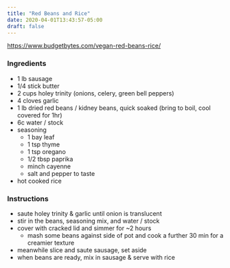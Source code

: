 ```yaml
---
title: "Red Beans and Rice"
date: 2020-04-01T13:43:57-05:00
draft: false
---
```



https://www.budgetbytes.com/vegan-red-beans-rice/

### Ingredients

- 1 lb sausage
- 1/4 stick butter
- 2 cups holey trinity (onions, celery, green bell peppers)
- 4 cloves garlic
- 1 lb dried red beans / kidney beans, quick soaked (bring to boil, cool covered for 1hr)
- 6c water / stock
- seasoning
	- 1 bay leaf
	- 1 tsp thyme
	- 1 tsp oregano
	- 1/2 tbsp paprika
	- minch cayenne
	- salt and pepper to taste
- hot cooked rice


### Instructions

- saute holey trinity & garlic until onion is translucent
- stir in the beans, seasoning mix, and water / stock
- cover with cracked lid and simmer for ~2 hours
	- mash some beans against side of pot and cook a further 30 min for a creamier texture
- meanwhile slice and saute sausage, set aside
- when beans are ready, mix in sausage & serve with rice
